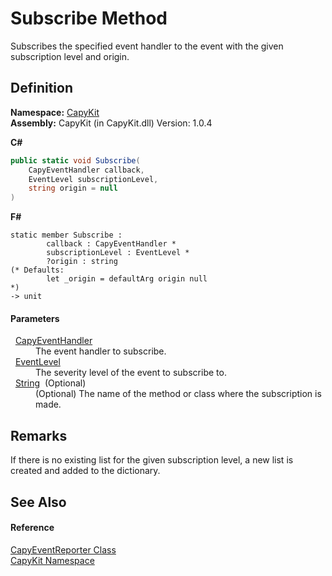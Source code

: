 # Subscribe Method


Subscribes the specified event handler to the event with the given subscription level and origin.



## Definition
**Namespace:** <a href="N_CapyKit.md">CapyKit</a>  
**Assembly:** CapyKit (in CapyKit.dll) Version: 1.0.4

**C#**
``` C#
public static void Subscribe(
	CapyEventHandler callback,
	EventLevel subscriptionLevel,
	string origin = null
)
```
**F#**
``` F#
static member Subscribe : 
        callback : CapyEventHandler * 
        subscriptionLevel : EventLevel * 
        ?origin : string 
(* Defaults:
        let _origin = defaultArg origin null
*)
-> unit 
```



#### Parameters
<dl><dt>  <a href="T_CapyKit_CapyEventHandler.md">CapyEventHandler</a></dt><dd>The event handler to subscribe.</dd><dt>  <a href="T_CapyKit_EventLevel.md">EventLevel</a></dt><dd>The severity level of the event to subscribe to.</dd><dt>  <a href="https://learn.microsoft.com/dotnet/api/system.string" target="_blank" rel="noopener noreferrer">String</a>  (Optional)</dt><dd>(Optional) The name of the method or class where the subscription is made.</dd></dl>

## Remarks
If there is no existing list for the given subscription level, a new list is created and added to the dictionary.

## See Also


#### Reference
<a href="T_CapyKit_CapyEventReporter.md">CapyEventReporter Class</a>  
<a href="N_CapyKit.md">CapyKit Namespace</a>  

